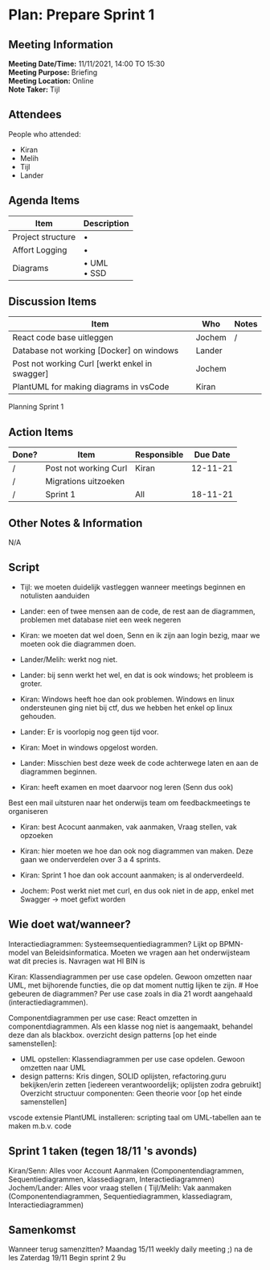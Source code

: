 # Plan: Prepare Sprint 1
## Meeting Information
**Meeting Date/Time:** 11/11/2021, 14:00 TO 15:30\
**Meeting Purpose:** Briefing\
**Meeting Location:** Online\
**Note Taker:** Tijl

## Attendees
People who attended:
- Kiran
- Melih
- Tijl
- Lander

## Agenda Items

Item | Description
---- | ----
Project structure | • 
Affort Logging | •
Diagrams | • UML <br>• SSD

## Discussion Items
Item | Who | Notes |
---- | ---- | ---- |
React code base uitleggen | Jochem | / |
Database not working [Docker] on windows | Lander
Post not working Curl [werkt enkel in swagger] | Jochem
PlantUML for making diagrams in vsCode | Kiran 
Planning Sprint 1


## Action Items
| Done? | Item | Responsible | Due Date |
| ---- | ---- | ---- | ---- |
| / |Post not working Curl  | Kiran | 12-11-21 |
|/  |Migrations uitzoeken   |       |          |
|/| Sprint 1 | All | 18-11-21

## Other Notes & Information
N/A

## Script

- Tijl: we moeten duidelijk vastleggen wanneer meetings beginnen en notulisten aanduiden

- Lander: een of twee mensen aan de code, de rest aan de diagrammen, problemen met database niet een week negeren
- Kiran: we moeten dat wel doen, Senn en ik zijn aan login bezig, maar we moeten ook die diagrammen doen.
- Lander/Melih: werkt nog niet.
- Lander: bij senn werkt het wel, en dat is ook windows; het probleem is groter.
- Kiran: Windows heeft hoe dan ook problemen. Windows en linux ondersteunen ging niet bij ctf, dus we hebben het enkel op linux gehouden.
- Lander: Er is voorlopig nog geen tijd voor.
- Kiran: Moet in windows opgelost worden.
- Lander: Misschien best deze week de code achterwege laten en aan de diagrammen beginnen.
- Kiran: heeft examen en moet daarvoor nog leren (Senn dus ook)

Best een mail uitsturen naar het onderwijs team om feedbackmeetings te organiseren

- Kiran: best Acocunt aanmaken, vak aanmaken, Vraag stellen, vak opzoeken
- Kiran: hier moeten we hoe dan ook nog diagrammen van maken. Deze gaan we onderverdelen over 3 a 4 sprints.

- Kiran: Sprint 1 hoe dan ook account aanmaken; is al onderverdeeld.
- Jochem: Post werkt niet met curl, en dus ook niet in de app, enkel met Swagger -> moet gefixt worden


## Wie doet wat/wanneer?
Interactiediagrammen: Systeemsequentiediagrammen? Lijkt op BPMN-model van Beleidsinformatica.
Moeten we vragen aan het onderwijsteam wat dit precies is.
Navragen wat HI BIN is

Kiran: Klassendiagrammen per use case opdelen. Gewoon omzetten naar UML, met bijhorende functies, die op dat moment nuttig lijken te zijn. # Hoe gebeuren de diagrammen? Per use case zoals in dia 21 wordt aangehaald (interactiediagrammen).

Componentdiagrammen per use case: React omzetten in componentdiagrammen. Als een klasse nog niet is aangemaakt, behandel deze dan als blackbox.
overzicht design patterns [op het einde samenstellen]:
- UML opstellen: Klassendiagrammen per use case opdelen. Gewoon omzetten naar UML
- design patterns: Kris dingen, SOLID oplijsten, refactoring.guru bekijken/erin zetten [iedereen verantwoordelijk; oplijsten zodra gebruikt]
Overzicht structuur componenten: Geen theorie voor [op het einde samenstellen]

vscode extensie PlantUML installeren: scripting taal om UML-tabellen aan te maken m.b.v. code

## Sprint 1 taken (tegen 18/11 's avonds)
Kiran/Senn:    Alles voor Account Aanmaken (Componentendiagrammen, Sequentiediagrammen, klassediagram, Interactiediagrammen)
Jochem/Lander: Alles voor vraag stellen (
Tijl/Melih:    Vak aanmaken (Componentendiagrammen, Sequentiediagrammen, klassediagram, Interactiediagrammen)

## Samenkomst
Wanneer terug samenzitten?
Maandag 15/11 weekly daily meeting ;) na de les
Zaterdag 19/11 Begin sprint 2 9u